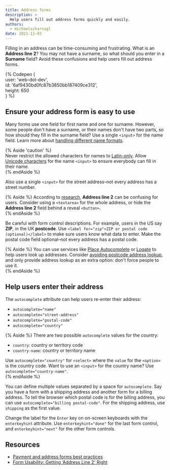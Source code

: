 ```yaml
---
title: Address forms
description: >
  Help users fill out address forms quickly and easily.
authors:
  - michaelscharnagl
date: 2021-11-03
---
```


Filling in an address can be time-consuming and frustrating. 
What is an **Address line 2**? 
You may not have a surname, so what should you enter in a **Surname** field? 
Avoid these confusions and help users fill out address forms.

{% Codepen {  
  user: 'web-dot-dev',  
  id: '6af9430bd0fc87b3850bb187409ce312',  
  height: 650  
} %}

## Ensure your address form is easy to use

Many forms use one field for first name and one for surname. 
However, some people don't have a surname, or their names don't have two parts, 
so how should they fill in the surname field? Use a single `<input>` for the name field. 
Learn more about [handling different name formats](/learn/forms/internationalization/#ensure-your-form-can-handle-different-name-formats).

{% Aside 'caution' %}  
Never restrict the allowed characters for names to 
[Latin-only](https://en.wikipedia.org/wiki/Latin_alphabet). 
Allow [Unicode characters](/payment-and-address-form-best-practices/#unicode-matching) 
for the name `<input>` to ensure everybody can fill in their name.  
{% endAside %}

Also use a single `<input>` for the street address–not every address has a street number.

{% Aside %}
According to [research](https://baymard.com/blog/address-line-2), 
**Address line 2** can be confusing for users. 
Consider using a `<textarea>` for the whole address, 
or hide the **Address line 2** field behind a reveal `<button>`.  
{% endAside %}

Be careful with form control descriptions. 
For example, users in the US say **ZIP**, in the UK **postcode**. 
Use `<label for="zip">ZIP or postal code (optional)</label>` 
to make sure users know what data to enter. 
Make the postal code field optional–not every address has a postal code.

{% Aside %}
You can use services like 
[Place Autocomplete](https://developers.google.com/maps/documentation/javascript/examples/places-autocomplete-addressform) or 
[Loqate](https://www.loqate.com/en-us/) to help users look up addresses. 
Consider [avoiding postcode address lookup](/payment-and-address-form-best-practices/#postal-code-address-lookup), 
and only provide address lookup as an extra option: don't force people to use it.  
{% endAside %}

## Help users enter their address

The `autocomplete` attribute can help users re-enter their address: 
* `autocomplete="name"`
* `autocomplete="street-address"`
* `autocomplete="postal-code"`
* `autocomplete="country"`

{% Aside %}
There are two possible `autocomplete` values for the country: 
* `country`: country or territory code
* `country-name`: country or territory name 

Use `autocomplete="country"` for `<select>` where the `value` for the `<option>` is the country code. 
Want to use an `<input>` for the country name? Use `autocomplete="country-name"`.  
{% endAside %}

You can define multiple values separated by a space for `autocomplete`. 
Say you have a form with a shipping address and another form for a billing address. 
To tell the browser which postal code is for the billing address, 
you can use `autocomplete="billing postal-code"`. 
For the shipping address, use `shipping` as the first value.

Change the label for the `Enter` key on on-screen keyboards with the `enterkeyhint` attribute. 
Use `enterkeyhint="done"` for the last form control, and `enterkeyhint="next"` for the other form controls.

## Resources

-  [Payment and address forms best practices](/payment-and-address-form-best-practices)
-  [Form Usability: Getting ‘Address Line 2' Right](https://baymard.com/blog/address-line-2)

